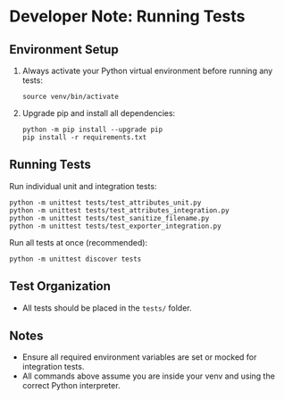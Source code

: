 # Developer Note: Running Tests

## Environment Setup
1. Always activate your Python virtual environment before running any tests:
	```
	source venv/bin/activate
	```
2. Upgrade pip and install all dependencies:
	```
	python -m pip install --upgrade pip
	pip install -r requirements.txt
	```


## Running Tests
Run individual unit and integration tests:
```
python -m unittest tests/test_attributes_unit.py
python -m unittest tests/test_attributes_integration.py
python -m unittest tests/test_sanitize_filename.py
python -m unittest tests/test_exporter_integration.py
```

Run all tests at once (recommended):
```
python -m unittest discover tests
```

## Test Organization
- All tests should be placed in the `tests/` folder.

## Notes
- Ensure all required environment variables are set or mocked for integration tests.
- All commands above assume you are inside your venv and using the correct Python interpreter.
